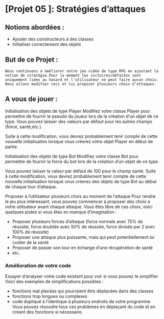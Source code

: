 # [Projet 05 ]: Stratégies d’attaques

## Notions abordées :
* Ajouter des constructeurs à des classes
* Initialiser correctement des objets

## But de ce Projet :

```Nous continuons à améliorer notre jeu vidéo de type RPG en ajoutant la notion de stratégie.Pour le moment les victoires/défaites sont uniquement liées au hasard et l’utilisateur ne peut faire aucun choix. Nous allons modifier ceci et lui proposer plusieurs choix d’attaques.```

## A vous de jouer :

Initialisation des objets de type Player
Modifiez votre classe Player pour permettre de fournir le pseudo du joueur lors de la création d’un objet de ce type. Vous pouvez laisser des valeurs par défaut pour les autres champs (force, santé,etc.).

Suite à cette modification, vous devrez probablement tenir compte de cette nouvelle initialisation lorsque vous créerez votre objet Player en début de partie.

Initialisation des objets de type Bot
Modifiez votre classe Bot pour permettre de fournir la force du bot lors de la création d’un objet de ce type. 

Vous pouvez laisser la valeur par défaut de 100 pour le champ santé.
Suite à cette modification, vous devrez probablement tenir compte de cette nouvelle initialisation lorsque vous créerez des objets de type Bot au début de chaque tour d’attaque.

Proposer à l’utilisateur plusieurs choix au moment de l’attaque
Pour rendre le jeu plus intéressant, vous pouvez commencer à proposer des choix à votre
utilisateur avant chaque attaque. Vous êtes libre de ces choix, voici quelques pistes si vous êtes en manque d’imagination :

* Proposer plusieurs forces d’attaque (force normale avec 75% de réussite, force doublée avec
50% de réussite, force divisée par 2 avec 100% de réussite)
* Proposer une attaque plus puissante, mais qui peut potentiellement lui coûter de la santé
* Proposer de passer son tour en échange d’une récupération de santé
* etc.

### Amélioration de votre code

Essayer d’analyser votre code existant pour voir si vous pouvez le simplifier. Voici des exemples de simplifications possibles :

* fonctions mal placées qui pourraient être déplacées dans des classes
* fonctions trop longues ou complexes
* code dupliqué à l’identique à plusieurs endroits de votre programme Vous pouvez résoudre tous ces problèmes en déplaçant du code et en créant des fonctions si nécessaire.